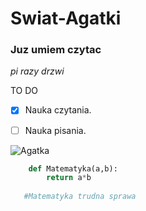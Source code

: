 # Swiat-Agatki

### Juz umiem czytac

*pi razy drzwi*


TO DO
- [x] Nauka czytania.
- [ ] Nauka pisania.


![Agatka](https://scontent-frt3-2.xx.fbcdn.net/v/t1.18169-9/376690_108108142669974_330885484_n.jpg?_nc_cat=108&ccb=1-7&_nc_sid=09cbfe&_nc_ohc=otXMDfilPg4AX93RO_y&_nc_ht=scontent-frt3-2.xx&oh=00_AfDsphBAmgotZ-rPmO53THcUDvrRmt1hwElgxjeF6-WoDw&oe=642E942D)

  ```python
      def Matematyka(a,b):
          return a*b
          
     #Matematyka trudna sprawa
  ```
